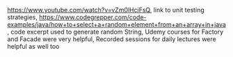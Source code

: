 https://www.youtube.com/watch?v=vZm0lHciFsQ, link to unit testing strategies,
https://www.codegrepper.com/code-examples/java/how+to+select+a+random+element+from+an+array+in+java, code excerpt used to generate random String,
Udemy courses for Factory and Facade were very helpful,
Recorded sessions for daily lectures were helpful as well too

